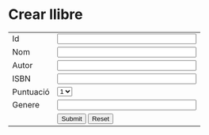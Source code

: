 <!DOCTYPE html>
<html>
    <body>
        <h1> Crear llibre </h1>
            <FORM METHOD=POST ACTION="creallibre.php">
            <table>
                <tr>
                    <td>Id</td>
                    <td><INPUT TYPE=TEXT NAME="id" VALUE="" SIZE=32 MAXLENGTH=128></td>
                </tr>
                <tr>
                    <td>Nom</td>
                    <td><INPUT TYPE=TEXT NAME="nom" VALUE="" SIZE=32 MAXLENGTH=128></td>
                </tr>
                <tr>
                <td>Autor</td>
                    <td><INPUT TYPE=TEXT NAME="autor" VALUE="" SIZE=32 MAXLENGTH=128></td>
                </tr>
                <tr>
                    <td>ISBN</td>
                    <td ><INPUT TYPE=TEXT NAME="isbn" VALUE="" SIZE=32
                    MAXLENGTH=32></td>
                </tr>
                <tr>
                    <td>Puntuació</td>
                    <td>
                    <SELECT NAME="puntuacio">
                        <OPTION SELECTED VALUE=1> 1
                        <OPTION VALUE=2> 2
                        <OPTION VALUE=3> 3
                        <OPTION VALUE=4> 4
                        <OPTION VALUE=5> 5
                    </SELECT>
                    </td>
                </tr>
                <tr>
                    <td>Genere</td>
                    <td><INPUT TYPE=TEXT NAME="genere" VALUE="" SIZE=32 MAXLENGTH=128></td>
                </tr>
                <tr>
                    <td></td>
                    <td><INPUT TYPE=SUBMIT>
                        <INPUT TYPE=RESET></td>
                </tr>
            </table>
            </FORM>
    </body>
</html>
